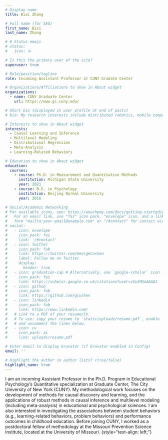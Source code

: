```yaml
---
# Display name
title: Bixi Zhang

# Full name (for SEO)
first_name: Bixi
last_name: Zhang

# # Status emoji
# status:
#   icon: ☕️

# Is this the primary user of the site?
superuser: true

# Role/position/tagline
role: Incoming Assistant Professor at CUNY Gradate Center

# Organizations/Affiliations to show in About widget
organizations:
  - name: CUNY Graduate Center
    url: https://www.gc.cuny.edu/

# Short bio (displayed in user profile at end of posts)
# bio: My research interests include distributed robotics, mobile computing and programmable matter.

# Interests to show in About widget
interests:
  - Causal Learning and Inference
  - Multilevel Modeling
  - Distributional Regression
  - Meta-Analysis
  - Learning-Related Behaviors

# Education to show in About widget
education:
  courses:
    - course: Ph.D. in Measurement and Quantitative Methods
      institution: Michigan State University
      year: 2021
    - course: B.S. in Psychology
      institution: Beijing Normal University
      year: 2016

# Social/Academic Networking
# For available icons, see: https://wowchemy.com/docs/getting-started/page-builder/#icons
#   For an email link, use "fas" icon pack, "envelope" icon, and a link in the
#   form "mailto:your-email@example.com" or "/#contact" for contact widget.
# social:
#   - icon: envelope
#     icon_pack: fas
#     link: '/#contact'
#   - icon: twitter
#     icon_pack: fab
#     link: https://twitter.com/GeorgeCushen
#     label: Follow me on Twitter
#     display:
#       header: true
#   - icon: graduation-cap # Alternatively, use `google-scholar` icon from `ai` icon pack
#     icon_pack: fas
#     link: https://scholar.google.co.uk/citations?user=sIwtMXoAAAAJ
#   - icon: github
#     icon_pack: fab
#     link: https://github.com/gcushen
#   - icon: linkedin
#     icon_pack: fab
#     link: https://www.linkedin.com/
#   # Link to a PDF of your resume/CV.
#   # To use: copy your resume to `static/uploads/resume.pdf`, enable `ai` icons in `params.yaml`,
#   # and uncomment the lines below.
#   - icon: cv
#     icon_pack: ai
#     link: uploads/resume.pdf

# Enter email to display Gravatar (if Gravatar enabled in Config)
email: ''

# Highlight the author in author lists? (true/false)
highlight_name: true
---
```


I am an incoming Assistant Professor in the Ph.D. Program in Educational Psychology’s Quantitative specialization at  Graduate Center, The City University of New York (CUNY). My methodological work focuses on the development of methods for causal discovery and learning, and the applications of robust methods in causal inference and multilevel modeling (including meta-analysis) in educational and psychological sciences. I am also interested in investigating the associations between student behaviors (e.g., learning-related behaviors, problem behaviors) and performance outcomes in childhood education. Before joining CUNY, I worked as a postdoctoral fellow of methodology at the Missouri Prevention Science Institute, located at the University of Missouri.
{style="text-align: left;"}
